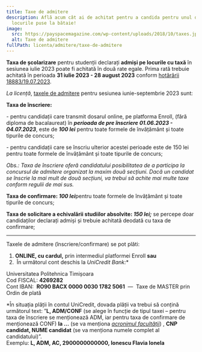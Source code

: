 ```yaml
---
title: Taxe de admitere
description: Află acum cât ai de achitat pentru a candida pentru unul din
  locurile puse la bătaie!
image:
  src: https://payspacemagazine.com/wp-content/uploads/2018/10/taxes.jpg
  alt: Taxe de admitere
fullPath: licenta/admitere/taxe-de-admitere
---
```

**Taxa de școlarizare** pentru studenții declarați **admiși pe locurile cu taxă** în sesiunea iulie 2023 poate fi achitată în două rate egale. Prima rată trebuie achitată în perioada **31 iulie 2023 - 28 august 2023** conform [hotărârii 18883/19.07.2023](https://admitere.upt.ro/uploads/informare-18883-din-2023-7-19.pdf).

*La licență*, [taxele de admitere](https://www.upt.ro/img/files/hca/2023/HCA_13_taxe_admitere_2023.pdf) pentru sesiunea iunie-septembrie 2023 sunt:

**Taxa de înscriere:**

\- pentru candidații care transmit dosarul online, pe platforma Enroll, (fără diploma de bacalaureat) în ***perioada de pre înscriere 01.06.2023 - 04.07.2023***, este de ***100 lei*** pentru toate formele de învățământ și toate tipurile de concurs;

\- pentru candidații care se înscriu ulterior acestei perioade este de 150 lei pentru toate formele de învățământ și toate tipurile de concurs;

*Obs.: Taxa de înscriere oferă candidatului posibilitatea de a participa la concursul de admitere organizat la maxim două secțiuni. Dacă un candidat se înscrie la mai mult de două secțiuni, va trebui să achite mai multe taxe conform regulii de mai sus.*

**Taxa de confirmare: *100 lei***pentru toate  formele de învățământ și toate tipurile de concurs;

**Taxa de solicitare a echivalării studiilor absolvite: *150 lei;*** se percepe doar candidaților declarați admiși și trebuie achitată deodată cu taxa de confirmare; 

- - -

Taxele de admitere (înscriere/confirmare) se pot plăti:

1. **ONLINE, cu cardul,** prin intermediul platformei Enroll **sau**
2.  În următorul cont deschis la **UniCredit Bank*:**

Universitatea Politehnica Timișoara\
Cod FISCAL: **4269282**\
Cont IBAN:  **RO90 BACX 0000 0030 1782 5061**  —  Taxe de MASTER prin Ordin de plată

\*În situația plății în contul UniCredit, dovada plății va trebui să conțină următorul text: ”**L, ADM/CONF** (se alege în funcție de tipul taxei – pentru taxa de înscriere se menționează ADM, iar pentru taxa de confirmare de menționează CONF) **la …** (se va menționa *[acronimul facultății](http://upt.ro/img/files/2021-2022/Admitere/Acronime_facultati.pdf)*) , **CNP candidat, NUME candidat** (se va menționa numele complet al candidatului)”.\
Exemplu: **L, ADM, AC, 2900000000000, Ionescu Flavia Ionela**